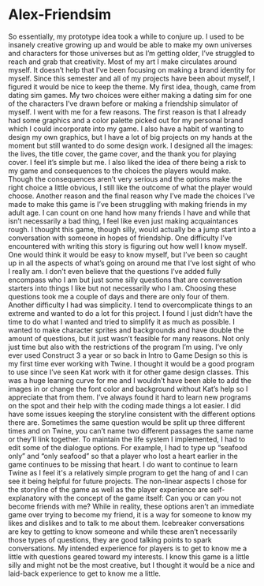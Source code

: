 # Alex-Friendsim
So essentially, my prototype idea took a while to conjure up. I used to be insanely creative growing up and would be able to make my own universes and characters for those universes but as I’m getting older, I’ve struggled to reach and grab that creativity. Most of my art I make circulates around myself. It doesn’t help that I’ve been focusing on making a brand identity for myself. Since this semester and all of my projects have been about myself, I figured it would be nice to keep the theme. My first idea, though, came from dating sim games. My two choices were either making a dating sim for one of the characters I’ve drawn before or making a friendship simulator of myself. I went with me for a few reasons. The first reason is that I already had some graphics and a color palette picked out for my personal brand which I could incorporate into my game. I also have a habit of wanting to design my own graphics, but I have a lot of big projects on my hands at the moment but still wanted to do some design work. I designed all the images: the lives, the title cover, the game cover, and the thank you for playing cover. I feel it’s simple but me. I also liked the idea of there being a risk to my game and consequences to the choices the players would make. Though the consequences aren’t very serious and the options make the right choice a little obvious, I still like the outcome of what the player would choose. Another reason and the final reason why I’ve made the choices I’ve made to make this game is I’ve been struggling with making friends in my adult age. I can count on one hand how many friends I have and while that isn’t necessarily a bad thing, I feel like even just making acquaintances rough. I thought this game, though silly, would actually be a jump start into a conversation with someone in hopes of friendship. 
One difficulty I’ve encountered with writing this story is figuring out how well I know myself. One would think it would be easy to know myself, but I’ve been so caught up in all the aspects of what’s going on around me that I’ve lost sight of who I really am. I don’t even believe that the questions I’ve added fully encompass who I am but just some silly questions that are conversation starters into things I like but not necessarily who I am. Choosing these questions took me a couple of days and there are only four of them. Another difficulty I had was simplicity. I tend to overcomplicate things to an extreme and wanted to do a lot for this project. I found I just didn’t have the time to do what I wanted and tried to simplify it as much as possible. I wanted to make character sprites and backgrounds and have double the amount of questions, but it just wasn’t feasible for many reasons. Not only just time but also with the restrictions of the program I’m using. I’ve only ever used Construct 3 a year or so back in Intro to Game Design so this is my first time ever working with Twine. I thought it would be a good program to use since I’ve seen Kat work with it for other game design classes. This was a huge learning curve for me and I wouldn’t have been able to add the images in or change the font color and background without Kat’s help so I appreciate that from them. I’ve always found it hard to learn new programs on the spot and their help with the coding made things a lot easier. I did have some issues keeping the storyline consistent with the different options there are. Sometimes the same question would be split up three different times and on Twine, you can’t name two different passages the same name or they’ll link together. To maintain the life system I implemented, I had to edit some of the dialogue options. For example, I had to type up “seafood only” and “only seafood” so that a player who lost a heart earlier in the game continues to be missing that heart. I do want to continue to learn Twine as I feel it's a relatively simple program to get the hang of and I can see it being helpful for future projects. 
The non-linear aspects I chose for the storyline of the game as well as the player experience are self-explanatory with the concept of the game itself: Can you or can you not become friends with me? While in reality, these options aren’t an immediate game over trying to become my friend, it is a way for someone to know my likes and dislikes and to talk to me about them. Icebreaker conversations are key to getting to know someone and while these aren’t necessarily those types of questions, they are good talking points to spark conversations. My intended experience for players is to get to know me a little with questions geared toward my interests. I know this game is a little silly and might not be the most creative, but I thought it would be a nice and laid-back experience to get to know me a little.

